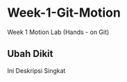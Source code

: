 # Week-1-Git-Motion
Week 1 Motion Lab (Hands - on Git)

## Ubah Dikit

<!-- Ini Baru -->
Ini Deskripsi Singkat